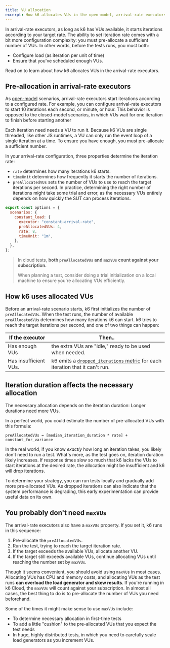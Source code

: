 ```yaml
---
title: VU allocation
excerpt: How k6 allocates VUs in the open-model, arrival-rate executors
---
```


In arrival-rate executors, as long as k6 has VUs available, it starts iterations according to your target rate.
The ability to set iteration rate comes with a bit more configuration complexity: you must pre-allocate a sufficient number of VUs.
In other words, before the tests runs, you must both:
- Configure load (as iteration per unit of time)
- Ensure that you've scheduled enough VUs.

Read on to learn about how k6 allocates VUs in the arrival-rate executors.

## Pre-allocation in arrival-rate executors

As [open-model](/using-k6/scenarios/about-scenarios/open-vs-closed/#open-model) scenarios, arrival-rate executors start iterations according to a configured rate.
For example, you can configure arrival-rate executors to start 10 iterations each second, or minute, or hour.
This behavior is opposed to the closed-model scenarios, in which VUs wait for one iteration to finish before starting another

Each iteration need needs a VU to run it.
Because k6 VUs are single threaded, like other JS runtimes, a VU can only run the event loop of a single iteration at a time.
To ensure you have enough, you must pre-allocate a sufficient number.

In your arrival-rate configuration, three properties determine the iteration rate:
- `rate` determines how many iterations k6 starts.
- `timeUnit` determines how frequently it starts the number of iterations.
- `preAllocatedVUs` sets the number of VUs to use to reach the target iterations per second.
In practice, determining the right number of iterations might take some trial and error,
as the necessary VUs entirely depends on how quickly the SUT can process iterations.

```javascript
export const options = {
  scenarios: {
    constant_load: {
      executor: "constant-arrival-rate",
      preAllocatedVUs: 4,
      rate: 8,
      timeUnit: "1m",
    },
  },
};
```


<Blockquote mod="attention" title="">

In cloud tests, **both `preAllocatedVUs` and `maxVUs` count against your subscription.**

When planning a test, consider doing a trial initialization on a local machine to ensure you're allocating VUs efficiently.

</Blockquote>

## How k6 uses allocated VUs

Before an arrival-rate scenario starts, k6 first initializes the number of `preAllocatedVUs`.
When the test runs,
the number of available `preAllocatedVUs` determines how many iterations k6 can start.
k6 tries to reach the target iterations per second,
and one of two things can happen:

| If the executor       | Then..                                                                                                                                 |
|-----------------------|----------------------------------------------------------------------------------------------------------------------------------------|
| Has enough VUs        | the extra VUs are "idle," ready to be used when needed.                                                                                |
| Has insufficient VUs. | k6 emits a [`dropped_iterations` metric](/using-k6/scenarios/about-scenarios/dropped-iterations) for each iteration that it can't run. |

## Iteration duration affects the necessary allocation

The necessary allocation depends on the iteration duration:
Longer durations need more VUs.

In a perfect world, you could estimate the number of pre-allocated VUs with this formula:

```
preAllocatedVUs = [median_iteration_duration * rate] + constant_for_variance
```

In the real world, if you know _exactly_ how long an iteration takes, you likely don't need to run a test.
What's more, as the test goes on, iteration duration likely increases.
If response times slow so much that k6 lacks the VUs to start iterations at the desired rate,
the allocation might be insufficient and k6 will drop iterations.

To determine your strategy, you can run tests locally and gradually add more pre-allocated VUs.
As dropped iterations can also indicate that the system performance is degrading, this early experimentation can provide useful data on its own.

## You probably don't need `maxVUs`

The arrival-rate executors also have a `maxVUs` property.
If you set it, k6 runs in this sequence:
1. Pre-allocate the `preAllocatedVUs`.
1. Run the test, trying to reach the target iteration rate.
1. If the target exceeds the available VUs, allocate another VU.
1. If the target still exceeds available VUs, continue allocating VUs until reaching the number set by `maxVUs`.

Though it seems convenient, you should avoid using `maxVUs` in most cases.
Allocating VUs has CPU and memory costs, and allocating VUs as the test runs **can overload the load generator and skew results**.
If you're running in k6 Cloud, the `maxVUs` will count against your subscription.
In almost all cases, the best thing to do is to pre-allocate the number of VUs you need beforehand.

Some of the times it might make sense to use `maxVUs` include:
- To determine necessary allocation in first-time tests
- To add a little "cushion" to the pre-allocated VUs that you expect the test needs
- In huge, highly distributed tests, in which you need to carefully scale load generators as you increment VUs.
